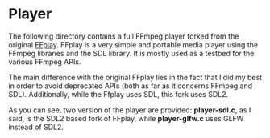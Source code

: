 # Player
The following directory contains a full FFmpeg player forked from the original [FFplay](https://ffmpeg.org/ffplay.html). FFplay is a very simple and portable media player using the FFmpeg libraries and the SDL library. It is mostly used as a testbed for the various FFmpeg APIs.

The main difference with the original FFplay lies in the fact that I did my best in order to avoid deprecated APIs (both as far as it concerns FFmpeg and SDL). Additionally, while the Ffplay uses SDL, this fork uses SDL2.

As you can see, two version of the player are provided: **player-sdl.c**, as I said, is the SDL2 based fork of FFplay, while **player-glfw.c** uses GLFW instead of SDL2.